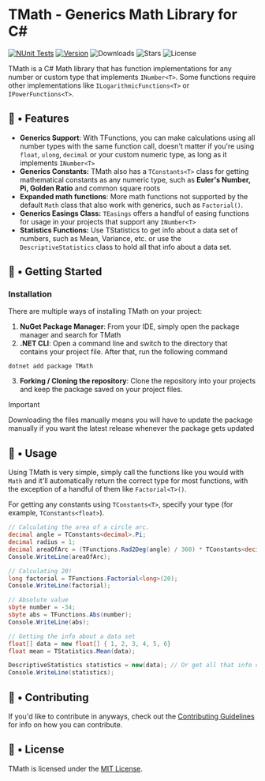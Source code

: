 # TMath - Generics Math Library for C#
[![NUnit Tests](https://github.com/thiagomvas/TMath/actions/workflows/dotnet.yml/badge.svg)](https://github.com/thiagomvas/TMath/actions/workflows/dotnet.yml) [![Version](https://img.shields.io/nuget/v/tmath
)](https://www.nuget.org/packages/TMath/) ![Downloads](https://img.shields.io/nuget/dt/tmath
) ![Stars](https://img.shields.io/github/stars/thiagomvas/tmath 
) ![License](https://img.shields.io/github/license/thiagomvas/tmath)


TMath is a C# Math library that has function implementations for any number or custom type 
that implements ``INumber<T>``. Some functions require other implementations like 
``ILogarithmicFunctions<T>`` or ``IPowerFunctions<T>``.

## 🌟 • Features
- **Generics Support**: With TFunctions, you can make calculations using all number types with the same
function call, doesn't matter if you're using `float`, `ulong`, `decimal` or your custom 
numeric type, as long as it implements `INumber<T>`
- **Generics Constants:** TMath also has a ``TConstants<T>`` class for getting mathematical
constants as any numeric type, such as **Euler's Number, Pi, Golden Ratio** and common square roots
- **Expanded math functions**: More math functions not supported by the default `Math` class
that also work with generics, such as ``Factorial()``.
- **Generics Easings Class:** ``TEasings`` offers a handful of easing functions for usage in
your projects that support any ``INumber<T>``
- **Statistics Functions:** Use TStatistics to get info about a data set of numbers, such as Mean, Variance, etc.
or use the ``DescriptiveStatistics`` class to hold all that info about a data set.

## 📙 • Getting Started
### Installation
There are multiple ways of installing TMath on your project:
1. **NuGet Package Manager**: From your IDE, simply open the package manager and search for TMath
2. **.NET CLI**: Open a command line and switch to the directory that contains your project file.
After that, run the following command
```shell 
dotnet add package TMath
```
3. **Forking / Cloning the repository**: Clone the repository into your projects and keep the package 
saved on your project files.
> [!IMPORTANT]
> Downloading the files manually means you will have to update the package manually if you want the
> latest release whenever the package gets updated

## 🔧 • Usage
Using TMath is very simple, simply call the functions like you would with ``Math`` and it'll automatically 
return
the correct type for most functions, with the exception of a handful of them like ``Factorial<T>()``.

For getting any constants using ``TConstants<T>``, specify your type (for example, ``TConstants<float>``).
```csharp
// Calculating the area of a circle arc.
decimal angle = TConstants<decimal>.Pi;
decimal radius = 1;
decimal areaOfArc = (TFunctions.Rad2Deg(angle) / 360) * TConstants<decimal>.Pi * TFunctions.Pow(radius, 2);
Console.WriteLine(areaOfArc);

// Calculating 20!
long factorial = TFunctions.Factorial<long>(20);
Console.WriteLine(factorial);

// Absolute value
sbyte number = -34;
sbyte abs = TFunctions.Abs(number);
Console.WriteLine(abs);

// Getting the info about a data set
float[] data = new float[] { 1, 2, 3, 4, 5, 6}
float mean = TStatistics.Mean(data);

DescriptiveStatistics statistics = new(data); // Or get all that info computed into the custom class
Console.WriteLine(statistics);

```

## 🤝 • Contributing
If you'd like to contribute in anyways, check out the [Contributing Guidelines](https://github.com/thiagomvas/TMath/blob/master/CONTRIBUTING.md) for info on how you can contribute.

## 📄 • License
TMath is licensed under the [MIT License](https://github.com/thiagomvas/TMath/blob/master/LICENSE).
